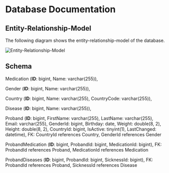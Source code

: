 # Database Documentation

## Entity-Relationship-Model

The following diagram shows the entity-relationship-model of the database.

![Entity-Relationship-Model](images/er-model.png)



## Schema

Medication (__ID__: bigint, Name: varchar(255)), 

Gender (__ID__: bigint, Name: varchar(255)), 

Country (__ID__: bigint, Name: varchar(255), CountryCode: varchar(255)), 

Disease (__ID__: bigint, Name: varchar(255)), 

Proband (__ID__: bigint, FirstName: varchar(255), LastName: varchar(255), Email: varchar(255), GenderId: bigint, Birthday: date, Weight: double(8, 2), Height: double(8, 2), CountryId: bigint, IsActive: tinyint(1), LastChanged: datetime), FK: CountryId references Country, GenderId references Gender

ProbandMedication (__ID__: bigint, ProbandId: bigint, MedicationId: bigint), FK: ProbandId references Proband, MedicationId references Medication

ProbandDiseases (__ID__: bigint, ProbandId: bigint, SicknessId: bigint), FK: ProbandId references Proband, SicknessId references Disease
